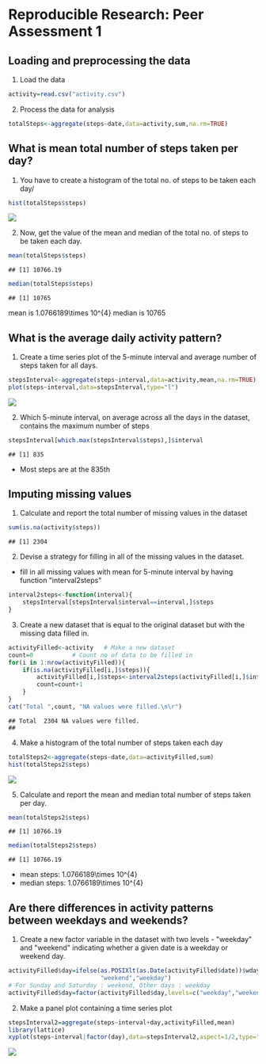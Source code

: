 # Reproducible Research: Peer Assessment 1


## Loading and preprocessing the data

1. Load the data


```r
activity=read.csv("activity.csv")
```


2. Process the data for analysis


```r
totalSteps<-aggregate(steps~date,data=activity,sum,na.rm=TRUE)
```


## What is mean total number of steps taken per day?

1. You have to create a histogram of the total no. of steps to be taken each day/


```r
hist(totalSteps$steps)
```

![](PA1_template_files/figure-html/unnamed-chunk-3-1.png)<!-- -->

2. Now, get the value of the mean and median of the total no. of steps to be taken each day. 


```r
mean(totalSteps$steps)
```

```
## [1] 10766.19
```

```r
median(totalSteps$steps)
```

```
## [1] 10765
```

mean is 1.0766189\times 10^{4}
median is 10765

## What is the average daily activity pattern?

1. Create a time series plot of the 5-minute interval and average number of steps taken for all days. 


```r
stepsInterval<-aggregate(steps~interval,data=activity,mean,na.rm=TRUE)
plot(steps~interval,data=stepsInterval,type="l")
```

![](PA1_template_files/figure-html/unnamed-chunk-5-1.png)<!-- -->

2. Which 5-minute interval, on average across all the days in the dataset, contains the maximum number of steps


```r
stepsInterval[which.max(stepsInterval$steps),]$interval
```

```
## [1] 835
```

- Most steps are at the 835th

## Imputing missing values

1. Calculate and report the total number of missing values in the dataset 


```r
sum(is.na(activity$steps))
```

```
## [1] 2304
```


2. Devise a strategy for filling in all of the missing values in the dataset.

- fill in all missing values with mean for 5-minute interval by having function "interval2steps"

```r
interval2steps<-function(interval){
    stepsInterval[stepsInterval$interval==interval,]$steps
}
```

3. Create a new dataset that is equal to the original dataset but with the missing data filled in.



```r
activityFilled<-activity   # Make a new dataset
count=0           # Count no of data to be filled in
for(i in 1:nrow(activityFilled)){
    if(is.na(activityFilled[i,]$steps)){
        activityFilled[i,]$steps<-interval2steps(activityFilled[i,]$interval)
        count=count+1
    }
}
cat("Total ",count, "NA values were filled.\n\r") 
```

```
## Total  2304 NA values were filled.
## 
```


4. Make a histogram of the total number of steps taken each day


```r
totalSteps2<-aggregate(steps~date,data=activityFilled,sum)
hist(totalSteps2$steps)
```

![](PA1_template_files/figure-html/unnamed-chunk-10-1.png)<!-- -->


5. Calculate and report the mean and median total number of steps taken per day.


```r
mean(totalSteps2$steps)
```

```
## [1] 10766.19
```

```r
median(totalSteps2$steps)
```

```
## [1] 10766.19
```
- mean steps: 1.0766189\times 10^{4}
- median steps: 1.0766189\times 10^{4}

## Are there differences in activity patterns between weekdays and weekends?

1. Create a new factor variable in the dataset with two levels - "weekday" and "weekend" indicating whether a given date is a weekday or weekend day.


```r
activityFilled$day=ifelse(as.POSIXlt(as.Date(activityFilled$date))$wday%%6==0,
                          "weekend","weekday")
# For Sunday and Saturday : weekend, Other days : weekday 
activityFilled$day=factor(activityFilled$day,levels=c("weekday","weekend"))
```


2. Make a panel plot containing a time series plot


```r
stepsInterval2=aggregate(steps~interval+day,activityFilled,mean)
library(lattice)
xyplot(steps~interval|factor(day),data=stepsInterval2,aspect=1/2,type="l")
```

![](PA1_template_files/figure-html/unnamed-chunk-13-1.png)<!-- -->

